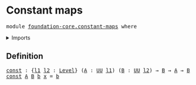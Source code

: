 # Constant maps

<pre class="Agda"><a id="26" class="Keyword">module</a> <a id="33" href="foundation-core.constant-maps.html" class="Module">foundation-core.constant-maps</a> <a id="63" class="Keyword">where</a>
</pre>
<details><summary>Imports</summary>

<pre class="Agda"><a id="119" class="Keyword">open</a> <a id="124" class="Keyword">import</a> <a id="131" href="foundation.universe-levels.html" class="Module">foundation.universe-levels</a>
</pre>
</details>

## Definition

<pre class="Agda"><a id="const"></a><a id="198" href="foundation-core.constant-maps.html#198" class="Function">const</a> <a id="204" class="Symbol">:</a> <a id="206" class="Symbol">{</a><a id="207" href="foundation-core.constant-maps.html#207" class="Bound">l1</a> <a id="210" href="foundation-core.constant-maps.html#210" class="Bound">l2</a> <a id="213" class="Symbol">:</a> <a id="215" href="Agda.Primitive.html#742" class="Postulate">Level</a><a id="220" class="Symbol">}</a> <a id="222" class="Symbol">(</a><a id="223" href="foundation-core.constant-maps.html#223" class="Bound">A</a> <a id="225" class="Symbol">:</a> <a id="227" href="Agda.Primitive.html#388" class="Primitive">UU</a> <a id="230" href="foundation-core.constant-maps.html#207" class="Bound">l1</a><a id="232" class="Symbol">)</a> <a id="234" class="Symbol">(</a><a id="235" href="foundation-core.constant-maps.html#235" class="Bound">B</a> <a id="237" class="Symbol">:</a> <a id="239" href="Agda.Primitive.html#388" class="Primitive">UU</a> <a id="242" href="foundation-core.constant-maps.html#210" class="Bound">l2</a><a id="244" class="Symbol">)</a> <a id="246" class="Symbol">→</a> <a id="248" href="foundation-core.constant-maps.html#235" class="Bound">B</a> <a id="250" class="Symbol">→</a> <a id="252" href="foundation-core.constant-maps.html#223" class="Bound">A</a> <a id="254" class="Symbol">→</a> <a id="256" href="foundation-core.constant-maps.html#235" class="Bound">B</a>
<a id="258" href="foundation-core.constant-maps.html#198" class="Function">const</a> <a id="264" href="foundation-core.constant-maps.html#264" class="Bound">A</a> <a id="266" href="foundation-core.constant-maps.html#266" class="Bound">B</a> <a id="268" href="foundation-core.constant-maps.html#268" class="Bound">b</a> <a id="270" href="foundation-core.constant-maps.html#270" class="Bound">x</a> <a id="272" class="Symbol">=</a> <a id="274" href="foundation-core.constant-maps.html#268" class="Bound">b</a>
</pre>